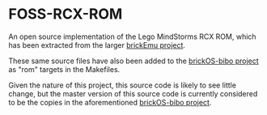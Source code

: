 # FOSS-RCX-ROM
An open source implementation of the Lego MindStorms RCX ROM,
which has been extracted from the larger
[brickEmu project](https://github.com/BrickBot/brickEmu).

These same source files have also been added to the
[brickOS-bibo project](https://github.com/BrickBot/brickOS-bibo)
as "rom" targets in the Makefiles.

Given the nature of this project, this source code is likely to
see little change, but the master version of this source code
is currently considered to be the copies in the aforementioned
[brickOS-bibo project](https://github.com/BrickBot/brickOS-bibo).
